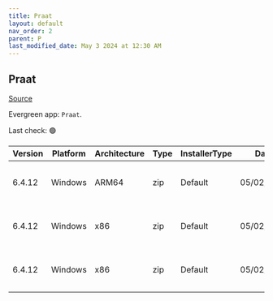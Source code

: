 ```yaml
---
title: Praat
layout: default
nav_order: 2
parent: P
last_modified_date: May 3 2024 at 12:30 AM
---
```


## Praat

[Source](https://www.fon.hum.uva.nl/praat/)

Evergreen app: `Praat`. 

Last check: 🟢

| Version | Platform | Architecture | Type | InstallerType | Date       | Size     | URI                                                                                                                                                                      |
| ------- | -------- | ------------ | ---- | ------------- | ---------- | -------- | ------------------------------------------------------------------------------------------------------------------------------------------------------------------------ |
| 6.4.12  | Windows  | ARM64        | zip  | Default       | 05/02/2024 | 17884764 | [https://github.com/praat/praat/releases/download/v6.4.12/praat6412_win-arm64.zip](https://github.com/praat/praat/releases/download/v6.4.12/praat6412_win-arm64.zip)     |
| 6.4.12  | Windows  | x86          | zip  | Default       | 05/02/2024 | 19390736 | [https://github.com/praat/praat/releases/download/v6.4.12/praat6412_win-intel32.zip](https://github.com/praat/praat/releases/download/v6.4.12/praat6412_win-intel32.zip) |
| 6.4.12  | Windows  | x86          | zip  | Default       | 05/02/2024 | 19139193 | [https://github.com/praat/praat/releases/download/v6.4.12/praat6412_win-intel64.zip](https://github.com/praat/praat/releases/download/v6.4.12/praat6412_win-intel64.zip) |
